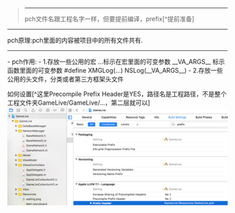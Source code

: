 ><hr>
>pch文件名跟工程名字一样，但要提前编译，prefix[^提前准备]
<hr>
pch原理:pch里面的内容被项目中的所有文件共有.
<hr>
- pch作用:
 - 1.存放一些公用的宏
 ...标示在宏里面的可变参数
 __VA_ARGS__ 标示函数里面的可变参数
#define XMGLog(...) NSLog(__VA_ARGS__)
 - 2.存放一些公用的头文件，分类或者第三方框架头文件

 
 如何设置[^这里Precompile Prefix Header是YES，路径名是工程路径，不是整个工程文件夹GameLive/GameLive/...，第二层就可以]
![](/assets/pch文件文件路径设置生效.png)